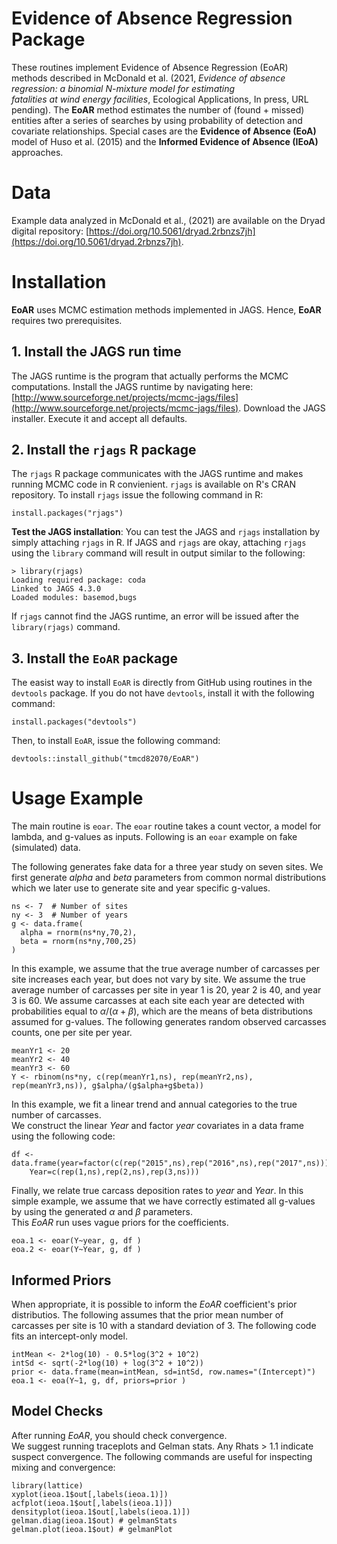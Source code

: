 # Evidence of Absence Regression Package

These routines implement Evidence of Absence Regression (EoAR) methods 
described in McDonald et al. (2021, *Evidence of absence regression: a binomial N-mixture model for estimating  
fatalities at wind energy facilities*, Ecological Applications, In press, URL pending). 
The **EoAR** method estimates the number of (found + missed) entities after a 
series of searches by using probability of detection and 
covariate relationships. 
Special cases are 
the **Evidence of Absence (EoA)** model of Huso et al. (2015) and the
**Informed Evidence of Absence (IEoA)** approaches.

# Data

Example data analyzed in McDonald et al., (2021) are available on the 
Dryad digital repository: [https://doi.org/10.5061/dryad.2rbnzs7jh](https://doi.org/10.5061/dryad.2rbnzs7jh).

# Installation

**EoAR** uses MCMC estimation methods implemented in JAGS.  Hence, **EoAR** requires 
two prerequisites. 

## 1. Install the JAGS run time

The JAGS runtime is the program that actually performs the MCMC computations. 
Install the JAGS runtime by navigating here: [http://www.sourceforge.net/projects/mcmc-jags/files](http://www.sourceforge.net/projects/mcmc-jags/files).
Download the JAGS installer. Execute it and accept all defaults. 

## 2. Install the `rjags` R package

The `rjags` R package communicates with the JAGS runtime and makes running MCMC code in 
R convienient. `rjags` is available on R's CRAN repository. To install `rjags` issue the following command in R:
```
install.packages("rjags")
```

**Test the JAGS installation**: You can test the JAGS and `rjags` installation by simply attaching 
`rjags` in R. If JAGS and `rjags` are okay, attaching `rjags` using the `library` 
command will result in output similar to the following:
```
> library(rjags)
Loading required package: coda
Linked to JAGS 4.3.0
Loaded modules: basemod,bugs
```

If `rjags` cannot find the JAGS runtime, an error will be issued after the 
`library(rjags)` command. 

## 3. Install the `EoAR` package

The easist way to install `EoAR` is directly from GitHub using 
routines in the `devtools` package.  If you do not have `devtools`, install 
it with the following command: 
```
install.packages("devtools")
```
Then, to install `EoAR`, issue the following command:

```
devtools::install_github("tmcd82070/EoAR")
```

# Usage Example

The main routine is `eoar`.  The `eoar` routine takes a count vector, a model for lambda, and g-values 
as inputs. Following is an `eoar` example on fake (simulated) data. 

The following generates fake data for a three year study on seven sites.  We first generate 
*alpha* and *beta* parameters from common normal distributions which we later 
use to generate site and year specific g-values.
```
ns <- 7  # Number of sites
ny <- 3  # Number of years
g <- data.frame(  
  alpha = rnorm(ns*ny,70,2),  
  beta = rnorm(ns*ny,700,25)  
)
```

In this example, we assume that the true average number of carcasses per site 
increases each year, but does not vary by site.  We assume the true average number 
of carcasses per site in year 1 is 20, year 2 is 40, and year 3 is 60. 
We assume carcasses at each site each year are detected with probabilities
equal to $\alpha / (\alpha + \beta)$, which are the means of beta distributions 
assumed for g-values. 
The following generates random observed carcasses counts, one per site per year.  
```
meanYr1 <- 20
meanYr2 <- 40
meanYr3 <- 60
Y <- rbinom(ns*ny, c(rep(meanYr1,ns), rep(meanYr2,ns), rep(meanYr3,ns)), g$alpha/(g$alpha+g$beta))
```

In this example, we fit a linear trend and annual categories to the true number of carcasses.  
We construct the linear *Year* and factor *year* covariates in a data frame using the 
following code:  

```
df <- data.frame(year=factor(c(rep("2015",ns),rep("2016",ns),rep("2017",ns))),  
    Year=c(rep(1,ns),rep(2,ns),rep(3,ns)))
```

Finally, we relate true carcass deposition rates to *year* and *Year*. In this 
simple example, we assume that we have correctly estimated all 
g-values by using the generated $\alpha$ and $\beta$ parameters.  
This *EoAR* run uses vague priors for the coefficients.     
```
eoa.1 <- eoar(Y~year, g, df )
eoa.2 <- eoar(Y~Year, g, df )
```

## Informed Priors

When appropriate, it is possible to inform the *EoAR* coefficient's
prior distributios. 
The following assumes that the prior mean number of carcasses per 
site is 10 with a standard deviation of 3. The following code 
fits an intercept-only model.

```
intMean <- 2*log(10) - 0.5*log(3^2 + 10^2)  
intSd <- sqrt(-2*log(10) + log(3^2 + 10^2))  
prior <- data.frame(mean=intMean, sd=intSd, row.names="(Intercept)")  
eoa.1 <- eoa(Y~1, g, df, priors=prior )  
```

## Model Checks

After running *EoAR*, you should check convergence.  
We suggest running traceplots and Gelman stats.  Any Rhats > 1.1 indicate suspect 
convergence. The following commands are useful for inspecting 
mixing and convergence:
```
library(lattice)
xyplot(ieoa.1$out[,labels(ieoa.1)])
acfplot(ieoa.1$out[,labels(ieoa.1)])   
densityplot(ieoa.1$out[,labels(ieoa.1)])  
gelman.diag(ieoa.1$out) # gelmanStats  
gelman.plot(ieoa.1$out) # gelmanPlot  
```
